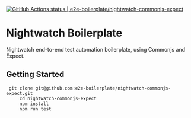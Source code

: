 [![GitHub Actions status | e2e-boilerplate/nightwatch-commonjs-expect](https://github.com/e2e-boilerplate/nightwatch-commonjs-expect/workflows/nightwatch-commonjs-expect/badge.svg)](https://github.com/e2e-boilerplate/nightwatch-commonjs-expect/actions?workflow=nightwatch-commonjs-expect)
  # Nightwatch Boilerplate
  Nightwatch end-to-end test automation boilerplate, using Commonjs and Expect.
  ## Getting Started
  	 git clone git@github.com:e2e-boilerplate/nightwatch-commonjs-expect.git
    	 cd nightwatch-commonjs-expect
    	 npm install
    	 npm run test
    